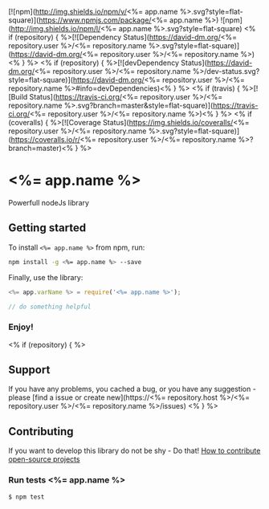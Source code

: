 [![npm](http://img.shields.io/npm/v/<%= app.name %>.svg?style=flat-square)](https://www.npmjs.com/package/<%= app.name %>)
![npm](http://img.shields.io/npm/l/<%= app.name %>.svg?style=flat-square)
<% if (repository) { %>[![Dependency Status](https://david-dm.org/<%= repository.user %>/<%= repository.name %>.svg?style=flat-square)](https://david-dm.org/<%= repository.user %>/<%= repository.name %>)<% } %>
<% if (repository) { %>[![devDependency Status](https://david-dm.org/<%= repository.user %>/<%= repository.name %>/dev-status.svg?style=flat-square)](https://david-dm.org/<%= repository.user %>/<%= repository.name %>#info=devDependencies)<% } %>
<% if (travis) { %>[![Build Status](https://travis-ci.org/<%= repository.user %>/<%= repository.name %>.svg?branch=master&style=flat-square)](https://travis-ci.org/<%= repository.user %>/<%= repository.name %>)<% } %>
<% if (coveralls) { %>[![Coverage Status](https://img.shields.io/coveralls/<%= repository.user %>/<%= repository.name %>.svg?style=flat-square)](https://coveralls.io/r/<%= repository.user %>/<%= repository.name %>?branch=master)<% } %>

# <%= app.name %>
Powerfull nodeJs library

## Getting started 

To install `<%= app.name %>` from npm, run:
```bash
npm install -g <%= app.name %> --save
```

Finally, use the library:
```js
<%= app.varName %> = require('<%= app.name %>');

// do something helpful
```

### Enjoy!

<% if (repository) { %>
## Support
If you have any problems, you cached a bug, or you have any suggestion - please [find a issue or create new](https://<%= repository.host %>/<%= repository.user %>/<%= repository.name %>/issues)
<% } %>

## Contributing
If you want to develop this library do not be shy - Do that! [How to contribute open-source projects](https://guides.github.com/activities/contributing-to-open-source/)

### Run tests <%= app.name %>
```shell
$ npm test
```
